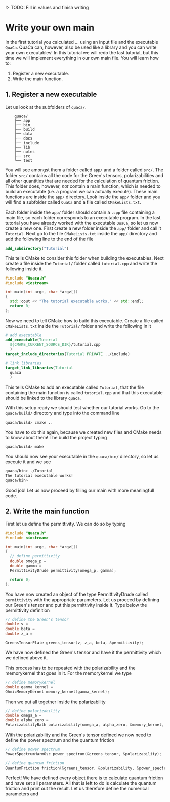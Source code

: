 !> TODO: Fill in values and finish writing

# Write your own main
In the first tutorial you calculated *...* using an input file and the executable `QuaCa`.
QuaCa can, however, also be used like a library and you can write your own executables!
In this tutorial we will redo the last tutorial, but this time we will implement everything in our own main file.
You will learn how to:

1. Register a new executable.
2. Write the main function.

## 1. Register a new executable
Let us look at the subfolders of `quaca/`.
```
    quaca/
    ├── app
    ├── bin
    ├── build
    ├── data
    ├── docs
    ├── include
    ├── lib
    ├── notes
    ├── src
    └── test
```

You will see amongst them a folder called `app/` and a folder called `src/`.
The folder `src/` contains all the code for the Green's tensors, polarizabilities and all other quantities that are needed for the calculation of quantum friction.
This folder does, however, *not* contain a main function, which is needed to build an executable (i.e. a program we can actually execute).
These main functions are inside the `app/` directory.
Look inside the `app/` folder and you will find a subfolder called `QuaCa` and a file called `CMakeLists.txt`.

Each folder inside the `app/` folder should contain a `.cpp` file containing a main file, so each folder corresponds to an executable program.
In the last tutorial you have already worked with the executable `QuaCa`, so let us now create a new one.
First create a new folder inside the `app/` folder and call it `Tutorial`.
Next go to the file `CMakeLists.txt` inside the `app/` directory and add the following line to the end of the file
```cmake
add_subdirectory("Tutorial")
```
This tells CMake to consider this folder when building the executables.
Next create a file inside the `Tutorial/` folder called `tutorial.cpp` and write the following inside it.
```cpp
#include "Quaca.h"
#include <iostream>

int main(int argc, char *argv[])
{
  std::cout << "The tutorial executable works." << std::endl;
  return 0;
};
```
Now we need to tell CMake how to build this executable.
Create a file called `CMakeLists.txt` inside the `Tutorial/` folder and write the following in it
```cmake
# add executable
add_executable(Tutorial
  ${CMAKE_CURRENT_SOURCE_DIR}/tutorial.cpp
  )
target_include_directories(Tutorial PRIVATE ../include)

# link libraries
target_link_libraries(Tutorial
  quaca
  )
```
This tells CMake to add an executable called `Tutorial`, that the file containing the main function is called `tutorial.cpp` and that this executable should be linked to the library `quaca`.

With this setup ready we should test whether our tutorial works.
Go to the `quaca/build/` directory and type into the command line
```bash
quaca/build> cmake ..
```
You have to do this again, because we created new files and CMake needs to know about them!
The build the project typing
```bash
quaca/build> make
```
You should now see your executable in the `quaca/bin/` directory, so let us execute it and we see
```bash
quaca/bin> ./Tutorial
The tutorial executable works!
quaca/bin>
```
Good job!
Let us now proceed by filling our main with more meaningfull code.

## 2. Write the main function
First let us define the permittivity.
We can do so by typing
```cpp
#include "Quaca.h"
#include <iostream>

int main(int argc, char *argv[])
{
  // define permittivity
  double omega_p =
  double gamma =
  PermittivityDrude permittivity(omega_p, gamma);

  return 0;
};
```
You have now created an object of the type PermittivityDrude called `permittivity` with the appropriate parameters.
Let us proceed by defining our Green's tensor and put this permittivity inside it.
Type below the permittivity definition
```cpp
// define the Green's tensor
double v =
double beta =
double z_a =

GreensTensorPlate greens_tensor(v, z_a, beta, &permittivity);
```
We have now defined the Green's tensor and have it the permittivity which we defined above it.

This process has to be repeated with the polarizability and the memorykernel that goes in it.
For the memorykernel we type
```cpp
// define memorykernel
double gamma_kernel =
OhmicMemoryKernel memory_kernel(gamma_kernel);
```
Then we put all together inside the polarizability
```cpp
// define polarizability
double omega_a =
double alpha_zero =
PolarizabilityBath polarizability(omega_a, alpha_zero, &memory_kernel, &greens_tensor);
```
With the polarizability and the Green's tensor defined we now need to define the power spectrum and the quantum friction
```cpp
// define power spectrum
PowerSpectrumHarmOsc power_spectrum(&greens_tensor, &polarizability);

// define quantum friction
QuantumFriction friction(&greens_tensor, &polarizability, &power_spectrum);
```
Perfect!
We have defined every object there is to calculate quantum friction and have set all parameters.
All that is left to do is calculate the quantum friction and print out the result.
Let us therefore define the numerical parameters and
